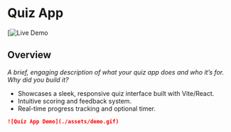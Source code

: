 # Quiz App

[![Live Demo](https://quiz-brown-zeta.vercel.app/)


##  Overview
_A brief, engaging description of what your quiz app does and who it’s for. Why did you build it?_

- Showcases a sleek, responsive quiz interface built with Vite/React.
- Intuitive scoring and feedback system.
- Real-time progress tracking and optional timer.



```markdown
![Quiz App Demo](./assets/demo.gif)
